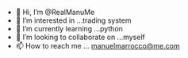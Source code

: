 - 👋 Hi, I’m @RealManuMe
- 👀 I’m interested in ...trading system
- 🌱 I’m currently learning ...python
- 💞️ I’m looking to collaborate on ...myself
- 📫 How to reach me ... manuelmarrocco@me.com

<!---
RealManuMe/RealManuMe is a ✨ special ✨ repository because its `README.md` (this file) appears on your GitHub profile.
You can click the Preview link to take a look at your changes.
--->
